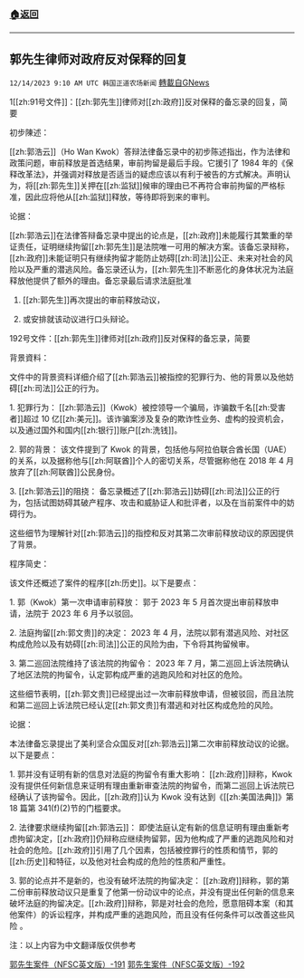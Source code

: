 ###  [:house:返回](README.md)
---


## 郭先生律师对政府反对保释的回复
`12/14/2023 9:10 AM UTC 韩国正道农场新闻` [轉載自GNews](https://gnews.org/articles/2107877)

 
1[[zh:91号文件]]：[[zh:郭先生]]律师对[[zh:政府]]反对保释的备忘录的回复，简要

  

初步陳述： 

  

[[zh:郭浩云]]（Ho Wan Kwok）答辩法律备忘录中的初步陈述指出，作为法律和政策问题，审前释放是首选结果，审前拘留是最后手段。它援引了 1984 年的《保释改革法》，并强调对释放是否适当的疑虑应该以有利于被告的方式解决。声明认为，将[[zh:郭先生]]关押在[[zh:监狱]]候审的理由已不再符合审前拘留的严格标准，因此应将他从[[zh:监狱]]释放，等待即将到来的审判。

  

  

论据：

  

[[zh:郭浩云]]在法律答辩备忘录中提出的论点是，[[zh:政府]]未能履行其繁重的举证责任，证明继续拘留[[zh:郭先生]]是法院唯一可用的解决方案。该备忘录辩称，[[zh:政府]]未能证明只有继续拘留才能防止妨碍[[zh:司法]]公正、未来对社会的风险以及严重的潜逃风险。备忘录还认为，[[zh:郭先生]]不断恶化的身体状况为法庭释放他提供了额外的理由。备忘录最后请求法庭批准

1.    [[zh:郭先生]]再次提出的审前释放动议，

2.    或安排就该动议进行口头辩论。

  

  

192号文件：[[zh:郭先生]]律师对[[zh:政府]]反对保释的备忘录，简要

  

背景資料：

  

文件中的背景资料详细介绍了[[zh:郭浩云]]被指控的犯罪行为、他的背景以及他妨碍[[zh:司法]]公正的行为。

  

1\. 犯罪行为： [[zh:郭浩云]]（Kwok）被控领导一个骗局，诈骗数千名[[zh:受害者]]超过 10 亿[[zh:美元]]。该诈骗案涉及复杂的欺诈性业务、虚构的投资机会，以及通过国外和国内[[zh:银行]]账户[[zh:洗钱]]。

  

2\. 郭的背景： 该文件提到了 Kwok 的背景，包括他与阿拉伯联合酋长国（UAE）的关系，以及据称他与[[zh:阿联酋]]个人的密切关系，尽管据称他在 2018 年 4 月放弃了[[zh:阿联酋]]公民身份。

  

3\. [[zh:郭浩云]]的阻挠： 备忘录概述了[[zh:郭浩云]]妨碍[[zh:司法]]公正的行为，包括试图妨碍其破产程序、攻击和威胁证人和批评者，以及在当前案件中的妨碍行为。

  

这些细节为理解针对[[zh:郭浩云]]的指控和反对其第二次审前释放动议的原因提供了背景。

  

程序简史：

  

该文件还概述了案件的程序[[zh:历史]]。以下是要点：

  

1\. 郭（Kwok）第一次申请审前释放： 郭于 2023 年 5 月首次提出审前释放申请，法院于 2023 年 6 月予以驳回。

  

2\. 法庭拘留[[zh:郭文贵]]的决定： 2023 年 4 月，法院以郭有潜逃风险、对社区构成危险以及有妨碍[[zh:司法]]公正的风险为由，下令将其拘留候审。

  

3\. 第二巡回法院维持了该法院的拘留令： 2023 年 7 月，第二巡回上诉法院确认了地区法院的拘留令，认定郭构成严重的逃跑风险和对社区的危险。

  

这些细节表明，[[zh:郭文贵]]已经提出过一次审前释放申请，但被驳回，而且法院和第二巡回上诉法院已经认定[[zh:郭文贵]]有潜逃和对社区构成危险的风险。

  

论据： 

  

本法律备忘录提出了美利坚合众国反对[[zh:郭浩云]]第二次审前释放动议的论据。以下是要点：

  

1\. 郭并没有证明有新的信息对法庭的拘留令有重大影响： [[zh:政府]]辩称，Kwok 没有提供任何新信息来证明有理由重新审查法院的拘留令，而第二巡回上诉法院已经确认了该拘留令。因此，[[zh:政府]]认为 Kwok 没有达到《[[zh:美国法典]]》第 18 篇第 341(f)(2)节的门槛要求。

  

2\. 法律要求继续拘留[[zh:郭浩云]]： 即使法庭认定有新的信息证明有理由重新考虑拘留决定，[[zh:政府]]仍辩称应继续拘留郭，因为他构成了严重的逃跑风险和对社会的危险。[[zh:政府]]引用了几个因素，包括被控罪行的性质和情节，郭的[[zh:历史]]和特征，以及他对社会构成的危险的性质和严重性。

  

3\. 郭的论点并不是新的，也没有破坏法院的拘留决定： [[zh:政府]]辩称，郭的第二份审前释放动议只是重复了他第一份动议中的论点，并没有提出任何新的信息来破坏法庭的拘留决定。[[zh:政府]]辩称，郭是对社会的危险，愿意阻碍本案（和其他案件）的诉讼程序，并构成严重的逃跑风险，而且没有任何条件可以改善这些风险 。

注：以上内容为中文翻译版仅供参考

[郭先生案件（NFSC英文版）-191](https://nfscofficial.com/wp-content/uploads/2023/12/Case-23_cr_00118-Doc-191.pdf)
[郭先生案件（NFSC英文版）-192](https://nfscofficial.com/wp-content/uploads/2023/12/Case-23_cr_00118-Doc-192.pdf)
